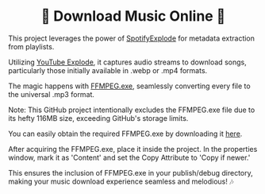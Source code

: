 <h1 align="center"> 🎵 Download Music Online 🎵 </h1>

<p>This project leverages the power of <a href="https://github.com/jerry08/SpotifyExplode">SpotifyExplode</a> for metadata extraction from playlists.</p> 

<p>Utilizing <a href="https://github.com/Tyrrrz/YoutubeExplode">YouTube Explode</a>, it captures audio streams to download songs, particularly those initially available in .webp or .mp4 formats.</p>

<p>The magic happens with <a href="https://ffmpeg.org/">FFMPEG.exe</a>, seamlessly converting every file to the universal .mp3 format.</p>

<p>Note: This GitHub project intentionally excludes the FFMPEG.exe file due to its hefty 116MB size, exceeding GitHub's storage limits.</p>

<p>You can easily obtain the required FFMPEG.exe by downloading it <a href="https://ffmpeg.org/download.html">here</a>.</p>

<p>After acquiring the FFMPEG.exe, place it inside the project. In the properties window, mark it as 'Content' and set the Copy Attribute to 'Copy if newer.'</p>

<p>This ensures the inclusion of FFMPEG.exe in your publish/debug directory, making your music download experience seamless and melodious! 🎶</p>
